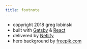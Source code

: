 ```yaml
---
title: footnote
---
```


* copyright 2018 greg lobinski
* built with [Gatsby](https://www.gatsbyjs.org/) & [React](https://reactjs.org)
* delivered by [Netlify](https://www.netlify.com/)
* hero background by [freepik.com](http://www.freepik.com)

